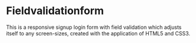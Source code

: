 # Fieldvalidationform
This is a responsive signup login form with field validation which adjusts itself to any screen-sizes, created with the application of HTML5 and CSS3.
